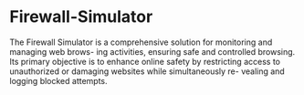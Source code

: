 # Firewall-Simulator
The Firewall Simulator is a comprehensive solution for monitoring and managing web brows- ing activities, ensuring safe and controlled browsing. Its primary objective is to enhance online safety by restricting access to unauthorized or damaging websites while simultaneously re- vealing and logging blocked attempts.
